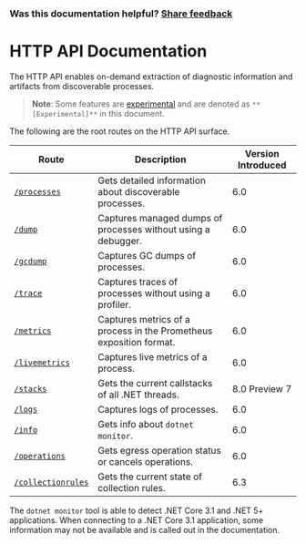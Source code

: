 
### Was this documentation helpful? [Share feedback](https://www.research.net/r/DGDQWXH?src=documentation%2Fapi%2FREADME)

# HTTP API Documentation

The HTTP API enables on-demand extraction of diagnostic information and artifacts from discoverable processes.

>**Note**: Some features are [experimental](./../experimental.md) and are denoted as `**[Experimental]**` in this document.

The following are the root routes on the HTTP API surface.

| Route | Description | Version Introduced |
|---|---|---|
| [`/processes`](processes.md) | Gets detailed information about discoverable processes. | 6.0 |
| [`/dump`](dump.md) | Captures managed dumps of processes without using a debugger. | 6.0 |
| [`/gcdump`](gcdump.md) | Captures GC dumps of processes. | 6.0 |
| [`/trace`](trace.md) | Captures traces of processes without using a profiler. | 6.0 |
| [`/metrics`](metrics.md) | Captures metrics of a process in the Prometheus exposition format. | 6.0 |
| [`/livemetrics`](livemetrics.md) | Captures live metrics of a process. | 6.0 |
  [`/stacks`](stacks.md) | Gets the current callstacks of all .NET threads. | 8.0 Preview 7 |
| [`/logs`](logs.md) | Captures logs of processes. | 6.0 |
| [`/info`](info.md) | Gets info about `dotnet monitor`. | 6.0 |
| [`/operations`](operations.md) | Gets egress operation status or cancels operations. | 6.0 |
| [`/collectionrules`](collectionrules.md) | Gets the current state of collection rules. | 6.3 |

The `dotnet monitor` tool is able to detect .NET Core 3.1 and .NET 5+ applications. When connecting to a .NET Core 3.1 application, some information may not be available and is called out in the documentation.
